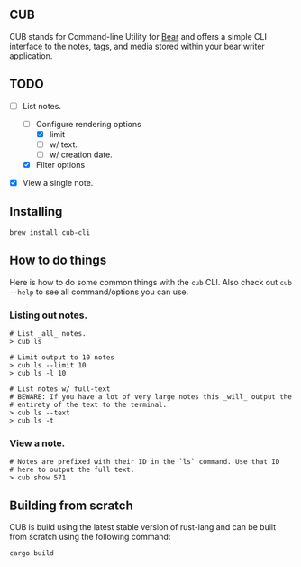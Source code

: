 ## CUB

CUB stands for Command-line Utility for [Bear][bear-app] and offers a simple CLI interface
to the notes, tags, and media stored within your bear writer application.

[bear-app]: https://bear-writer.com

## TODO
- [ ] List notes.
    - [ ] Configure rendering options
      - [x] limit
      - [ ] w/ text.
      - [ ] w/ creation date.
    - [x] Filter options
- [x] View a single note.


## Installing

    brew install cub-cli


## How to do things

Here is how to do some common things with the `cub` CLI. Also check out
`cub --help` to see all command/options you can use.

### Listing out notes.

    # List _all_ notes.
    > cub ls

    # Limit output to 10 notes
    > cub ls --limit 10
    > cub ls -l 10

    # List notes w/ full-text
    # BEWARE: If you have a lot of very large notes this _will_ output the
    # entirety of the text to the terminal.
    > cub ls --text
    > cub ls -t

### View a note.

    # Notes are prefixed with their ID in the `ls` command. Use that ID
    # here to output the full text.
    > cub show 571


## Building from scratch

CUB is build using the latest stable version of rust-lang and can be built
from scratch using the following command:

    cargo build